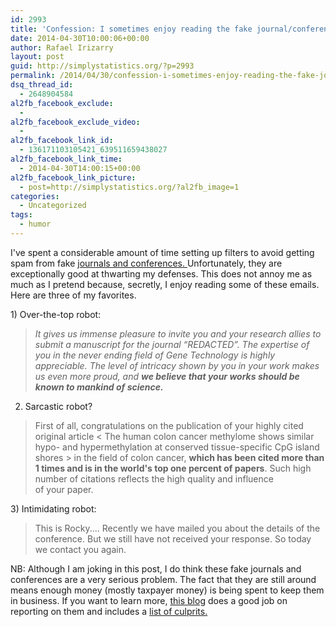 ```yaml
---
id: 2993
title: 'Confession: I sometimes enjoy reading the fake journal/conference spam'
date: 2014-04-30T10:00:06+00:00
author: Rafael Irizarry
layout: post
guid: http://simplystatistics.org/?p=2993
permalink: /2014/04/30/confession-i-sometimes-enjoy-reading-the-fake-journalconference-spam/
dsq_thread_id:
  - 2648904584
al2fb_facebook_exclude:
  - 
al2fb_facebook_exclude_video:
  - 
al2fb_facebook_link_id:
  - 136171103105421_639511659438027
al2fb_facebook_link_time:
  - 2014-04-30T14:00:15+00:00
al2fb_facebook_link_picture:
  - post=http://simplystatistics.org/?al2fb_image=1
categories:
  - Uncategorized
tags:
  - humor
---
```

<p style="text-align: left">
  I've spent a considerable amount of time setting up filters to avoid getting spam from fake <a href="http://www.nytimes.com/2013/04/08/health/for-scientists-an-exploding-world-of-pseudo-academia.html?pagewanted=all">journals and conferences. </a>Unfortunately, they are exceptionally good at thwarting my defenses. This does not annoy me as much as I pretend because, secretly, I enjoy reading some of these emails. Here are three of my favorites.
</p>

<p style="text-align: left">
  1) Over-the-top robot:
</p>

> <p style="text-align: left">
>   <span style="font-style: italic">It gives us immense pleasure to invite you and your research allies to submit a manuscript for the journal “REDACTED”. The expertise of you in the never ending field of Gene Technology is highly appreciable. The level of intricacy shown by you in your work makes us even more proud, and </span><strong style="font-style: italic">we believe that your works should be known to mankind of science.</strong>
> </p>

2) Sarcastic robot?

> First of all, congratulations on the publication of your highly cited original article < The human colon cancer methylome shows similar hypo- and hypermethylation at conserved tissue-specific CpG island shores > in the field of colon cancer, **which has been cited more than 1 times and is in the world's top one percent of papers**. Such high number of citations reflects the high quality and influence of your paper.

<div>
  <p>
    3) Intimidating robot:
  </p>
  
  <blockquote>
    <p>
      This is Rocky.... Recently we have mailed you about the details of the conference. But we still have not received your response. So today we contact you again.
    </p>
  </blockquote>
  
  <p>
    NB: Although I am joking in this post, I do think these fake journals and conferences are a very serious problem. The fact that they are still around means enough money (mostly taxpayer money) is being spent to keep them in business. If you want to learn more, <a href="http://scholarlyoa.com/">this blog</a> does a good job on reporting on them and includes a <a href="http://scholarlyoa.com/publishers/">list of culprits.</a>
  </p>
</div>